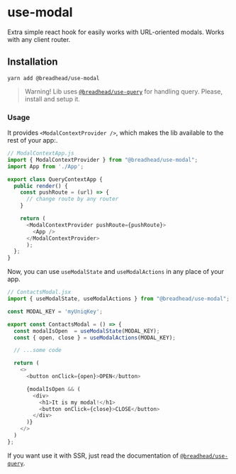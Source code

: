 # use-modal

Extra simple react hook for easily works with URL-oriented modals. Works with any client router.

## Installation

`yarn add @breadhead/use-modal`

> Warning! Lib uses [`@breadhead/use-query`](https://github.com/breadhead/use-query) for handling query. Please, install and setup it.

### Usage

It provides `<ModalContextProvider />`, which makes the lib available to the rest of your app:.

```js
// ModalContextApp.js
import { ModalContextProvider } from "@breadhead/use-modal";
import App from './App';

export class QueryContextApp {
  public render() {
    const pushRoute = (url) => {
      // change route by any router
    }

    return (
      <ModalContextProvider pushRoute={pushRoute}>
        <App />
      </ModalContextProvider>
      );
  };
}
```

Now, you can use `useModalState` and `useModalActions` in any place of your app.
```js
// ContactsModal.jsx
import { useModalState, useModalActions } from "@breadhead/use-modal";

const MODAL_KEY = 'myUniqKey';

export const ContactsModal = () => {
  const modalIsOpen  = useModalState(MODAL_KEY);
  const { open, close } = useModalActions(MODAL_KEY);

  // ...some code

  return (
    <>
      <button onClick={open}>OPEN</button>

      {modalIsOpen && (
        <div>
          <h1>It is my modal!</h1>
          <button onClick={close}>CLOSE</button>
        </div>
      )}
    </>
  )
};
```

If you want use it with SSR, just read the documentation of [`@breadhead/use-query`](https://github.com/breadhead/use-query).
